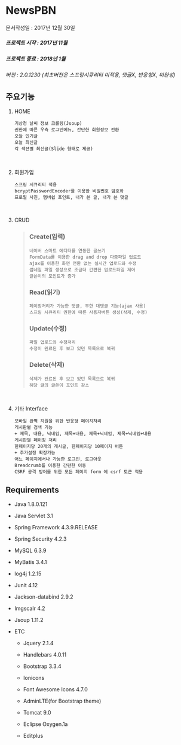 # NewsPBN

문서작성일 : 2017년 12월 30일

##### 프로젝트 시작 : 2017년 11월

##### 프로젝트 종료 : 2018년 1월

###### 버전 : 2.0.1230 (최초버전은 스프링시큐리티 미적용, 댓글X, 반응형X, 미완성)





## 주요기능

1. HOME

   ```
   기상청 날씨 정보 크롤링(Jsoup)
   권한에 따른 우측 로그인메뉴, 간단한 회원정보 전환
   오늘 인기글
   오늘 최신글
   각 섹션별 최신글(Slide 형태로 제공)
   ```

   ​


1. 회원가입

   ```
   스프링 시큐리티 적용
   bcryptPasswordEncoder를 이용한 비밀번호 암호화 
   프로필 사진, 멤버쉽 포인트, 내가 쓴 글, 내가 쓴 댓글
   ```

   ​

2. CRUD

   > ### Create(입력)
   >
   > ```
   > 네이버 스마트 에디터를 연동한 글쓰기
   > FormData를 이용한 drag and drop 다중파일 업로드
   > ajax를 이용한 화면 전환 없는 실시간 업로드와 수정
   > 썸네일 파일 생성으로 조금더 간편한 업로드파일 제어
   > 글쓴이의 포인트가 증가
   > ```
   >
   > ### Read(읽기)
   >
   > ```
   > 페이징처리가 가능한 댓글, 무한 대댓글 기능(ajax 사용)
   > 스프링 시큐리티 권한에 따른 사용자버튼 생성(삭제, 수정)
   > ```
   >
   > ### Update(수정)
   >
   > ```
   > 파일 업로드와 수정처리
   > 수정이 완료된 후 보고 있던 목록으로 복귀
   > ```
   >
   > ### Delete(삭제)
   >
   > ```
   > 삭제가 완료된 후 보고 있던 목록으로 복귀
   > 해당 글의 글쓴이 포인트 감소
   > ```

   ​

3. 기타 Interface

   ```
   모바일 완벽 지원을 위한 반응형 페이지처리
   게시판별 검색 기능
   + 제목, 내용, 닉네임, 제목+내용, 제목+닉네임, 제목+닉네임+내용
   게시판별 페이징 처리
   한페이지당 20개의 게시글, 한페이지당 10페이지 버튼 
   + 추가설정 확장가능
   어느 페이지에서나 가능한 로그인, 로그아웃
   Breadcrumb를 이용한 간편한 이동
   CSRF 공격 방어를 위한 모든 페이지 form 에 csrf 토큰 적용
   ```



## Requirements

- Java 1.8.0.121

- Java Servlet 3.1

- Spring Framework 4.3.9.RELEASE

- Spring Security 4.2.3

- MySQL 6.3.9

- MyBatis 3.4.1

- log4j 1.2.15

- Junit 4.12

- Jackson-databind 2.9.2

- Imgscalr 4.2

- Jsoup 1.11.2

- ETC

  - Jquery 2.1.4
  - Handlebars 4.0.11


  - Bootstrap 3.3.4

  - Ionicons

  - Font Awesome Icons 4.7.0

  - AdminLTE(for Bootstrap theme)

  - Tomcat 9.0

  - Eclipse Oxygen.1a

  - Editplus

    ​

  ​





